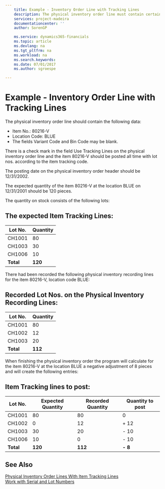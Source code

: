 ```yaml
---
    title: Example - Inventory Order Line with Tracking Lines
    description: The physical inventory order line must contain certain data.
    services: project-madeira
    documentationcenter: ''
    author: SorenGP

    ms.service: dynamics365-financials
    ms.topic: article
    ms.devlang: na
    ms.tgt_pltfrm: na
    ms.workload: na
    ms.search.keywords:
    ms.date: 07/01/2017
    ms.author: sgroespe

---
```

# Example - Inventory Order Line with Tracking Lines
The physical inventory order line should contain the following data:  

- Item No.: 80216-V  
- Location Code: BLUE  
- The fields Variant Code and Bin Code may be blank.  

There is a check mark in the field Use Tracking Lines on the physical inventory order line and the item 80216-V should be posted all time with lot nos. according to the item tracking code.  

The posting date on the physical inventory order header should be 12/31/2002.  

The expected quantity of the item 80216-V at the location BLUE on 12/31/2001 should be 120 pieces.  

The quantity on stock consists of the following lots:  

## The expected Item Tracking Lines:  

|**Lot No.**|**Quantity**|  
|-----------------|------------------|  
|CH1001|80|  
|CH1003|30|  
|CH1006|10|  
|**Total**|**120**|  

There had been recorded the following physical inventory recording lines for the item 80216-V, location code BLUE:  

## Recorded Lot Nos. on the Physical Inventory Recording Lines:  

|**Lot No.**|**Quantity**|  
|-----------------|------------------|  
|CH1001|80|  
|CH1002|12|  
|CH1003|20|  
|**Total**|**112**|  

When finishing the physical inventory order the program will calculate for the item 80216-V at the location BLUE a negative adjustment of 8 pieces and will create the following entries:  

## Item Tracking lines to post:  

|**Lot No.**|**Expected Quantity**|**Recorded Quantity**|**Quantity to post**|  
|-----------------|---------------------------|---------------------------|--------------------------|  
|CH1001|80|80|0|  
|CH1002|0|12|+ 12|  
|CH1003|30|20|- 10|  
|CH1006|10|0|- 10|  
|**Total**|**120**|**112**|**- 8**|  

## See Also  
 [Physical Inventory Order Lines With Item Tracking Lines](physical-inventory-order-lines-with-item-tracking-lines.md)  
 [Work with Serial and Lot Numbers](../../inventory-how-work-item-tracking.md)
